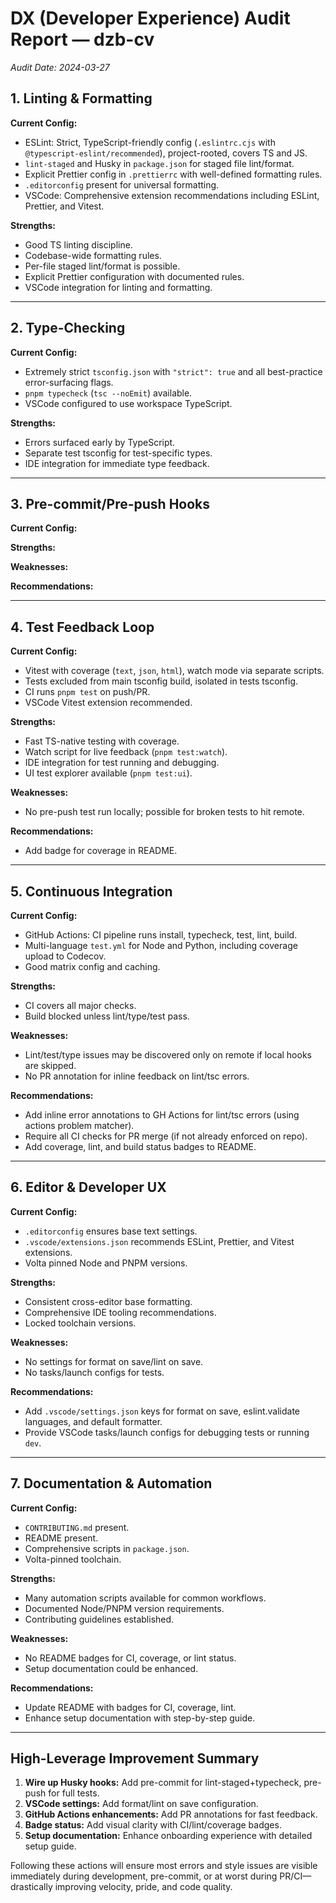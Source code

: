 # DX (Developer Experience) Audit Report — dzb-cv

_Audit Date: 2024-03-27_

## 1. Linting & Formatting

**Current Config:**
- ESLint: Strict, TypeScript-friendly config (`.eslintrc.cjs` with `@typescript-eslint/recommended`), project-rooted, covers TS and JS.
- `lint-staged` and Husky in `package.json` for staged file lint/format.
- Explicit Prettier config in `.prettierrc` with well-defined formatting rules.
- `.editorconfig` present for universal formatting.
- VSCode: Comprehensive extension recommendations including ESLint, Prettier, and Vitest.

**Strengths:**
- Good TS linting discipline.
- Codebase-wide formatting rules.
- Per-file staged lint/format is possible.
- Explicit Prettier configuration with documented rules.
- VSCode integration for linting and formatting.

---

## 2. Type-Checking

**Current Config:**
- Extremely strict `tsconfig.json` with `"strict": true` and all best-practice error-surfacing flags.
- `pnpm typecheck` (`tsc --noEmit`) available.
- VSCode configured to use workspace TypeScript.

**Strengths:**
- Errors surfaced early by TypeScript.
- Separate test tsconfig for test-specific types.
- IDE integration for immediate type feedback.


---

## 3. Pre-commit/Pre-push Hooks

**Current Config:**


**Strengths:**

**Weaknesses:**

**Recommendations:**

---

## 4. Test Feedback Loop

**Current Config:**
- Vitest with coverage (`text`, `json`, `html`), watch mode via separate scripts.
- Tests excluded from main tsconfig build, isolated in tests tsconfig.
- CI runs `pnpm test` on push/PR.
- VSCode Vitest extension recommended.

**Strengths:**
- Fast TS-native testing with coverage.
- Watch script for live feedback (`pnpm test:watch`).
- IDE integration for test running and debugging.
- UI test explorer available (`pnpm test:ui`).

**Weaknesses:**
- No pre-push test run locally; possible for broken tests to hit remote.

**Recommendations:**
- Add badge for coverage in README.

---

## 5. Continuous Integration

**Current Config:**
- GitHub Actions: CI pipeline runs install, typecheck, test, lint, build.
- Multi-language `test.yml` for Node and Python, including coverage upload to Codecov.
- Good matrix config and caching.

**Strengths:**
- CI covers all major checks.
- Build blocked unless lint/type/test pass.

**Weaknesses:**
- Lint/test/type issues may be discovered only on remote if local hooks are skipped.
- No PR annotation for inline feedback on lint/tsc errors.

**Recommendations:**
- Add inline error annotations to GH Actions for lint/tsc errors (using actions problem matcher).
- Require all CI checks for PR merge (if not already enforced on repo).
- Add coverage, lint, and build status badges to README.

---

## 6. Editor & Developer UX

**Current Config:**
- `.editorconfig` ensures base text settings.
- `.vscode/extensions.json` recommends ESLint, Prettier, and Vitest extensions.
- Volta pinned Node and PNPM versions.

**Strengths:**
- Consistent cross-editor base formatting.
- Comprehensive IDE tooling recommendations.
- Locked toolchain versions.

**Weaknesses:**
- No settings for format on save/lint on save.
- No tasks/launch configs for tests.

**Recommendations:**
- Add `.vscode/settings.json` keys for format on save, eslint.validate languages, and default formatter.
- Provide VSCode tasks/launch configs for debugging tests or running `dev`.

---

## 7. Documentation & Automation

**Current Config:**
- `CONTRIBUTING.md` present.
- README present.
- Comprehensive scripts in `package.json`.
- Volta-pinned toolchain.

**Strengths:**
- Many automation scripts available for common workflows.
- Documented Node/PNPM version requirements.
- Contributing guidelines established.

**Weaknesses:**
- No README badges for CI, coverage, or lint status.
- Setup documentation could be enhanced.

**Recommendations:**
- Update README with badges for CI, coverage, lint.
- Enhance setup documentation with step-by-step guide.

---

## High-Leverage Improvement Summary

1. **Wire up Husky hooks:** Add pre-commit for lint-staged+typecheck, pre-push for full tests.
2. **VSCode settings:** Add format/lint on save configuration.
3. **GitHub Actions enhancements:** Add PR annotations for fast feedback.
4. **Badge status:** Add visual clarity with CI/lint/coverage badges.
5. **Setup documentation:** Enhance onboarding experience with detailed setup guide.

Following these actions will ensure most errors and style issues are visible immediately during development, pre-commit, or at worst during PR/CI—drastically improving velocity, pride, and code quality.

